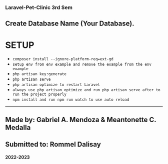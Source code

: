 ### Laravel-Pet-Clinic 3rd Sem
## Create Database Name (Your Database).

# SETUP

-   `composer install --ignore-platform-req=ext-gd`
-   `setup env from env example and remove the example from the env example`
-   `php artisan key:generate`
-   `php artisan serve`
-   `php artisan optimize to restart Laravel`
-   `always use php artisan optimize and run php artisan serve after to  run the project properly`
-   `npm install and run npm run watch to use auto reload`

---
Made by: Gabriel A. Mendoza & Meantonette C. Medalla
-
Submitted to: Rommel Dalisay
-
#### 2022-2023

